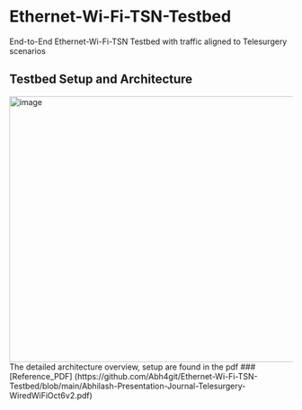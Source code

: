 # Ethernet-Wi-Fi-TSN-Testbed
End-to-End Ethernet-Wi-Fi-TSN Testbed with traffic aligned to Telesurgery scenarios  
## Testbed Setup and Architecture  
<img width="1237" height="473" alt="image" src="https://github.com/user-attachments/assets/6d8292ab-122e-44ef-b8c0-fce1db67c94f" />    
The detailed architecture overview, setup are found in the pdf       
### [Reference_PDF] (https://github.com/Abh4git/Ethernet-Wi-Fi-TSN-Testbed/blob/main/Abhilash-Presentation-Journal-Telesurgery-WiredWiFiOct6v2.pdf)

